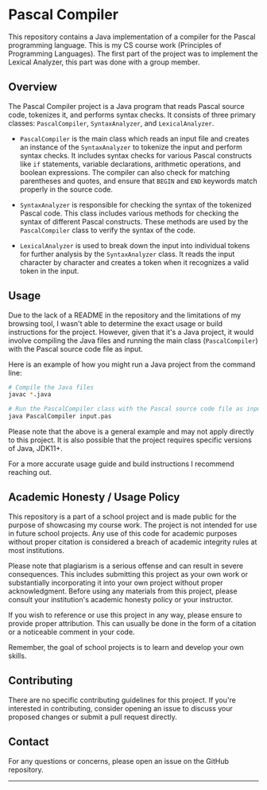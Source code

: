 # Pascal Compiler

This repository contains a Java implementation of a compiler for the Pascal programming language. This is my CS course work (Principles of Programming Languages). The first part of the project was to implement the Lexical Analyzer, this part was done with a group member.

## Overview

The Pascal Compiler project is a Java program that reads Pascal source code, tokenizes it, and performs syntax checks. It consists of three primary classes: `PascalCompiler`, `SyntaxAnalyzer`, and `LexicalAnalyzer`.

- `PascalCompiler` is the main class which reads an input file and creates an instance of the `SyntaxAnalyzer` to tokenize the input and perform syntax checks. It includes syntax checks for various Pascal constructs like `if` statements, variable declarations, arithmetic operations, and boolean expressions. The compiler can also check for matching parentheses and quotes, and ensure that `BEGIN` and `END` keywords match properly in the source code.

- `SyntaxAnalyzer` is responsible for checking the syntax of the tokenized Pascal code. This class includes various methods for checking the syntax of different Pascal constructs. These methods are used by the `PascalCompiler` class to verify the syntax of the code.

- `LexicalAnalyzer` is used to break down the input into individual tokens for further analysis by the `SyntaxAnalyzer` class. It reads the input character by character and creates a token when it recognizes a valid token in the input.

## Usage

Due to the lack of a README in the repository and the limitations of my browsing tool, I wasn't able to determine the exact usage or build instructions for the project. However, given that it's a Java project, it would involve compiling the Java files and running the main class (`PascalCompiler`) with the Pascal source code file as input.

Here is an example of how you might run a Java project from the command line:

```bash
# Compile the Java files
javac *.java

# Run the PascalCompiler class with the Pascal source code file as input
java PascalCompiler input.pas
```

Please note that the above is a general example and may not apply directly to this project. It is also possible that the project requires specific versions of Java, JDK11+.

For a more accurate usage guide and build instructions I recommend reaching out.

## Academic Honesty / Usage Policy
This repository is a part of a school project and is made public for the purpose of showcasing my course work. The project is not intended for use in future school projects. Any use of this code for academic purposes without proper citation is considered a breach of academic integrity rules at most institutions.

Please note that plagiarism is a serious offense and can result in severe consequences. This includes submitting this project as your own work or substantially incorporating it into your own project without proper acknowledgment. Before using any materials from this project, please consult your institution's academic honesty policy or your instructor.

If you wish to reference or use this project in any way, please ensure to provide proper attribution. This can usually be done in the form of a citation or a noticeable comment in your code.

Remember, the goal of school projects is to learn and develop your own skills.

## Contributing

There are no specific contributing guidelines for this project. If you're interested in contributing, consider opening an issue to discuss your proposed changes or submit a pull request directly.

## Contact

For any questions or concerns, please open an issue on the GitHub repository.

---
